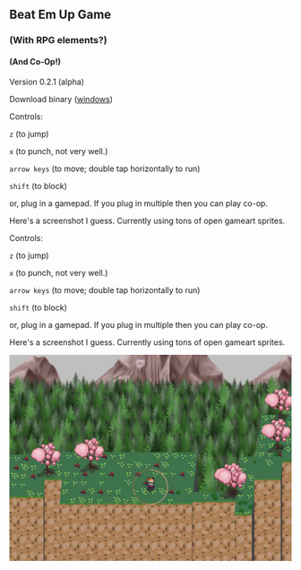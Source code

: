 ## Beat Em Up Game
### (With RPG elements?)
#### (And Co-Op!)

Version 0.2.1 (alpha)

Download binary ([windows](../../raw/master/bin/beu.exe))

Controls:

`z` (to jump)

`x` (to punch, not very well.)

`arrow keys` (to move; double tap horizontally to run)

`shift` (to block)

or, plug in a gamepad. If you plug in multiple then you can play co-op.

Here's a screenshot I guess. Currently using tons of open gameart sprites.

Controls:

`z` (to jump)

`x` (to punch, not very well.)

`arrow keys` (to move; double tap horizontally to run)

`shift` (to block)

or, plug in a gamepad. If you plug in multiple then you can play co-op.

Here's a screenshot I guess. Currently using tons of open gameart sprites.

![screenshot](./screenshot.jpg)
